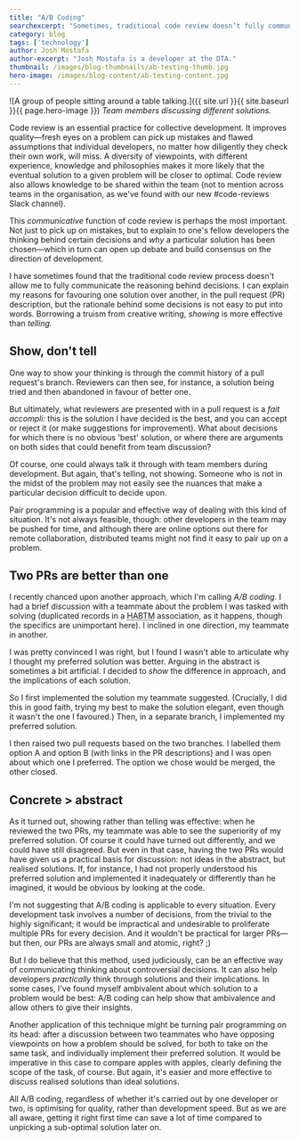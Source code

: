 ```yaml
---
title: "A/B Coding"
searchexcerpt: "Sometimes, traditional code review doesn’t fully communicate the reasoning behind technical decisions. A/B coding is a technique which allows developers to show, rather than tell, the pros and cons of solutions."
category: blog
tags: ['technology']
author: Josh Mostafa
author-excerpt: "Josh Mostafa is a developer at the DTA."
thumbnail: /images/blog-thumbnails/ab-testing-thumb.jpg
hero-image: /images/blog-content/ab-testing-content.jpg
---
```


![A group of people sitting around a table talking.]({{ site.url }}{{ site.baseurl }}{{ page.hero-image }})
*Team members discussing different solutions.*

Code review is an essential practice for collective development. It improves quality—fresh eyes on a problem can pick up mistakes and flawed assumptions that individual developers, no matter how diligently they check their own work, will miss. A diversity of viewpoints, with different experience, knowledge and philosophies makes it more likely that the eventual solution to a given problem will be closer to optimal. Code review also allows knowledge to be shared within the team (not to mention across teams in the organisation, as we've found with our new #code-reviews Slack channel).

This *communicative* function of code review is perhaps the most important. Not just to pick up on mistakes, but to explain to one's fellow developers the thinking behind certain decisions and *why* a particular solution has been chosen—which in turn can open up debate and build consensus on the direction of development.

I have sometimes found that the traditional code review process doesn't allow me to fully communicate the reasoning behind decisions. I can explain my reasons for favouring one solution over another, in the pull request (PR) description, but the rationale behind some decisions is not easy to put into words. Borrowing a truism from creative writing, *showing* is more effective than *telling.*

## Show, don't tell

One way to show your thinking is through the commit history of a pull request's branch. Reviewers can then see, for instance, a solution being tried and then abandoned in favour of better one.

But ultimately, what reviewers are presented with in a pull request is a *fait accompli:* this is the solution I have decided is the best, and you can accept or reject it (or make suggestions for improvement). What about decisions for which there is no obvious 'best' solution, or where there are arguments on both sides that could benefit from team discussion?

Of course, one could always talk it through with team members during development. But again, that's telling, not showing. Someone who is not in the midst of the problem may not easily see the nuances that make a particular decision difficult to decide upon.

Pair programming is a popular and effective way of dealing with this kind of situation. It's not always feasible, though: other developers in the team may be pushed for time, and although there are online options out there for remote collaboration, distributed teams might not find it easy to pair up on a problem.

## Two PRs are better than one

I recently chanced upon another approach, which I'm calling *A/B coding.* I had a brief discussion with a teammate about the problem I was tasked with solving (duplicated records in a <abbr title="Has-And-Belongs-To-Many">HABTM</abbr> association, as it happens, though the specifics are unimportant here). I inclined in one direction, my teammate in another.

I was pretty convinced I was right, but I found I wasn't able to articulate why I thought my preferred solution was better. Arguing in the abstract is sometimes a bit artificial. I decided to *show* the difference in approach, and the implications of each solution.

So I first implemented the solution my teammate suggested. (Crucially, I did this in good faith, trying my best to make the solution elegant, even though it wasn't the one I favoured.) Then, in a separate branch, I implemented my preferred solution.

I then raised two pull requests based on the two branches. I labelled them option A and option B (with links in the PR descriptions) and I was open about which one I preferred. The option we chose would be merged, the other closed. 

## Concrete > abstract

As it turned out, showing rather than telling was effective: when he reviewed the two PRs, my teammate was able to see the superiority of my preferred solution. Of course it could have turned out differently, and we could have still disagreed. But even in that case, having the two PRs would have given us a practical basis for discussion: not ideas in the abstract, but realised solutions. If, for instance, I had not properly understood his preferred solution and implemented it inadequately or differently than he imagined, it would be obvious by looking at the code.

I'm not suggesting that A/B coding is applicable to every situation. Every development task involves a number of decisions, from the trivial to the highly significant; it would be impractical and undesirable to proliferate multiple PRs for every decision. And it wouldn't be practical for larger PRs—but then, our PRs are always small and atomic, right? ;)

But I do believe that this method, used judiciously, can be an effective way of communicating thinking about controversial decisions. It can also help developers *practically* think through solutions and their implications. In some cases, I've found myself ambivalent about which solution to a problem would be best: A/B coding can help show that ambivalence and allow others to give their insights.

Another application of this technique might be turning pair programming on its head: after a discussion between two teammates who have opposing viewpoints on how a problem should be solved, for both to take on the same task, and individually implement their preferred solution. It would be imperative in this case to compare apples with apples, clearly defining the scope of the task, of course. But again, it's easier and more effective to discuss realised solutions than ideal solutions.

All A/B coding, regardless of whether it's carried out by one developer or two, is optimising for quality, rather than development speed. But as we are all aware, getting it right first time can save a lot of time compared to unpicking a sub-optimal solution later on.
